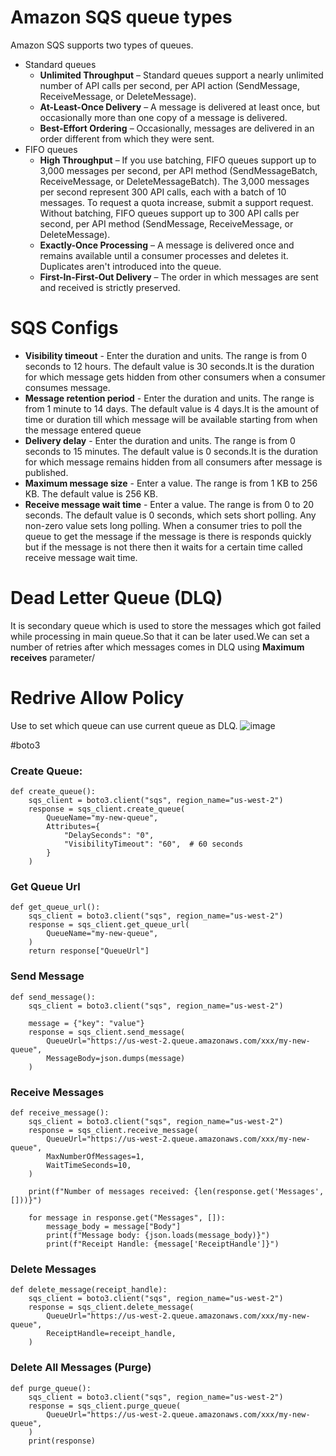 # Amazon SQS queue types
Amazon SQS supports two types of queues.  
- Standard queues
  - __Unlimited Throughput__ – Standard queues support a nearly unlimited number of API calls per second, per API action (SendMessage, ReceiveMessage, or DeleteMessage).
  - __At-Least-Once Delivery__ – A message is delivered at least once, but occasionally more than one copy of a message is delivered.
  - __Best-Effort Ordering__ – Occasionally, messages are delivered in an order different from which they were sent.
- FIFO queues
  - __High Throughput__ – If you use batching, FIFO queues support up to 3,000 messages per second, per API method (SendMessageBatch, ReceiveMessage, or DeleteMessageBatch).
      The 3,000 messages per second represent 300 API calls, each with a batch of 10 messages. To request a quota increase, submit a support request. Without batching, FIFO queues support up to 300 API calls per second, per API method (SendMessage, ReceiveMessage, or DeleteMessage).
  - __Exactly-Once Processing__ – A message is delivered once and remains available until a consumer processes and deletes it. Duplicates aren't introduced into the queue.
  - __First-In-First-Out Delivery__ – The order in which messages are sent and received is strictly preserved.

# SQS Configs
- __Visibility timeout__ - Enter the duration and units. The range is from 0 seconds to 12 hours. The default value is 30 seconds.It is the duration for which message gets hidden from other consumers when a consumer consumes message.  
- __Message retention period__ - Enter the duration and units. The range is from 1 minute to 14 days. The default value is 4 days.It is the amount of time or duration till which message will be available starting from when the message entered queue
- __Delivery delay__ - Enter the duration and units. The range is from 0 seconds to 15 minutes. The default value is 0 seconds.It is the duration for which message remains hidden from all consumers after message is published.
- __Maximum message size__ - Enter a value. The range is from 1 KB to 256 KB. The default value is 256 KB.
- __Receive message wait time__ - Enter a value. The range is from 0 to 20 seconds. The default value is 0 seconds, which sets short polling. Any non-zero value sets long polling. When a consumer tries to poll the queue to get the message if the message is there is responds quickly but if the message is not there then it waits for a certain time called receive message wait time.

# Dead Letter Queue (DLQ)
It is secondary queue which is used to store the messages which got failed while processing in main queue.So that it can be later used.We can set a number of retries after which messages comes in DLQ using __Maximum receives__ parameter/

# Redrive Allow Policy
Use to set which queue can use current queue as DLQ.
![image](https://github.com/yadavraganu/cloud/assets/77580939/b8388ed3-7229-4d0b-aea3-52d6b1b2cf89)

#boto3
### Create Queue:
```
def create_queue():
    sqs_client = boto3.client("sqs", region_name="us-west-2")
    response = sqs_client.create_queue(
        QueueName="my-new-queue",
        Attributes={
            "DelaySeconds": "0",
            "VisibilityTimeout": "60",  # 60 seconds
        }
    )
```
### Get Queue Url
```
def get_queue_url():
    sqs_client = boto3.client("sqs", region_name="us-west-2")
    response = sqs_client.get_queue_url(
        QueueName="my-new-queue",
    )
    return response["QueueUrl"]
```
### Send Message 
```
def send_message():
    sqs_client = boto3.client("sqs", region_name="us-west-2")

    message = {"key": "value"}
    response = sqs_client.send_message(
        QueueUrl="https://us-west-2.queue.amazonaws.com/xxx/my-new-queue",
        MessageBody=json.dumps(message)
    )
```
### Receive Messages
```
def receive_message():
    sqs_client = boto3.client("sqs", region_name="us-west-2")
    response = sqs_client.receive_message(
        QueueUrl="https://us-west-2.queue.amazonaws.com/xxx/my-new-queue",
        MaxNumberOfMessages=1,
        WaitTimeSeconds=10,
    )

    print(f"Number of messages received: {len(response.get('Messages', []))}")

    for message in response.get("Messages", []):
        message_body = message["Body"]
        print(f"Message body: {json.loads(message_body)}")
        print(f"Receipt Handle: {message['ReceiptHandle']}")
```
### Delete Messages
```
def delete_message(receipt_handle):
    sqs_client = boto3.client("sqs", region_name="us-west-2")
    response = sqs_client.delete_message(
        QueueUrl="https://us-west-2.queue.amazonaws.com/xxx/my-new-queue",
        ReceiptHandle=receipt_handle,
    )
```
### Delete All Messages (Purge)
```
def purge_queue():
    sqs_client = boto3.client("sqs", region_name="us-west-2")
    response = sqs_client.purge_queue(
        QueueUrl="https://us-west-2.queue.amazonaws.com/xxx/my-new-queue",
    )
    print(response)
```

